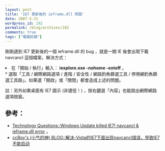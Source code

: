 ```yaml
---
layout: post
title: 'IE7 更新後的 ieframe.dll 問題'
date: 2007-5-31
wordpress_id: 192
permalink: /blog/archives/192
comments: true
tags: ["電腦知識"]
---
```


剛剛遇到 IE7 更新後的一個 ieframe.dll 的 bug ，就是一開 IE 後會出現下載 navcancl 這個檔案，解決方式：

<li>在「開始 / 執行」輸入： <strong>iexplore.exe -nohome -extoff</strong> 。</li>
* 選取「工具 / 網際網路選項 / 進階 / 安全性 / 網路釣魚篩選工具 / 停用網釣魚篩選工具路」。如果選「開啟」或「關閉」都會造成上述的問題。


註：另外如果桌面有 IE7 圖示 (非捷徑！) ，按右鍵選「內容」也能跳出網際網路選項視窗。

## 參考：

* [Technology Questions::Windows Update killed IE7! navcancl &amp; ieframe.dll error](http://www.tabletquestions.com/internet-explorer/112882-windows-update-killed-ie7-navcancl-ieframe-dll-error.html) 。
* [ccBoy's (小气的神) BLOG::解决-Vista的IE7下面出现navcancl错误，导致IE7不能启动](http://www.dotnettools.org/Blog/article.asp?id=219)


